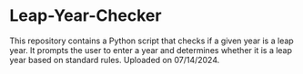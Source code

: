 # Leap-Year-Checker
This repository contains a Python script that checks if a given year is a leap year. It prompts the user to enter a year and determines whether it is a leap year based on standard rules. Uploaded on 07/14/2024.
